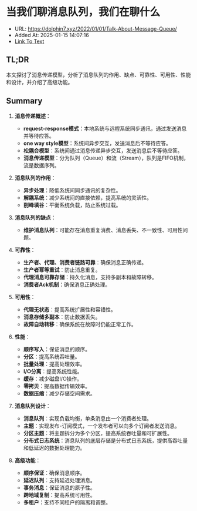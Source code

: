 # 当我们聊消息队列，我们在聊什么
- URL: https://dolphin7.xyz/2022/01/01/Talk-About-Message-Queue/
- Added At: 2025-01-15 14:07:16
- [Link To Text](2025-01-15-当我们聊消息队列，我们在聊什么_raw.md)

## TL;DR
本文探讨了消息传递模型，分析了消息队列的作用、缺点、可靠性、可用性、性能和设计，并介绍了高级功能。

## Summary
1. **消息传递概述**：
   - **request-response模式**：本地系统与远程系统同步通讯，通过发送消息并等待应答。
   - **one way style模型**：系统间异步交互，发送消息后不等待应答。
   - **松耦合模型**：系统间通过消息传递异步交互，发送消息后不等待应答。
   - **消息传递模型**：分为队列（Queue）和流（Stream），队列是FIFO机制，流是数据序列。

2. **消息队列的作用**：
   - **异步处理**：降低系统间同步通讯的复杂性。
   - **解耦系统**：减少系统间的直接依赖，提高系统的灵活性。
   - **削峰填谷**：平衡系统负载，防止系统过载。

3. **消息队列的缺点**：
   - **维护消息队列**：可能存在消息重复消费、消息丢失、不一致性、可用性问题。

4. **可靠性**：
   - **生产者、代理、消费者链路可靠**：确保消息正确传递。
   - **生产者幂等重试**：防止消息重复。
   - **代理消息可靠存储**：持久化消息，支持多副本和故障转移。
   - **消费者Ack机制**：确保消息正确处理。

5. **可用性**：
   - **代理无状态**：提高系统扩展性和容错性。
   - **消息存储多副本**：防止数据丢失。
   - **故障自动转移**：确保系统在故障时仍能正常工作。

6. **性能**：
   - **顺序写入**：保证消息的顺序。
   - **分区**：提高系统吞吐量。
   - **批量处理**：提高处理效率。
   - **I/O分离**：提高系统性能。
   - **缓存**：减少磁盘I/O操作。
   - **零拷贝**：提高数据传输效率。
   - **数据压缩**：减少存储空间需求。

7. **消息队列设计**：
   - **消息队列**：实现负载均衡，单条消息由一个消费者处理。
   - **主题**：实现发布-订阅模式，一个发布者可以向多个订阅者发送消息。
   - **分区主题**：将主题拆分为多个分区，提高系统吞吐量和可扩展性。
   - **分布式日志系统**：消息队列的底层存储是分布式日志系统，提供高吞吐量和低延迟的数据处理能力。

8. **高级功能**：
   - **顺序保证**：确保消息顺序。
   - **延迟队列**：支持延迟处理消息。
   - **事务消息**：保证消息的原子性。
   - **跨地域复制**：提高系统可用性。
   - **多租户**：支持不同租户的隔离和调整。
